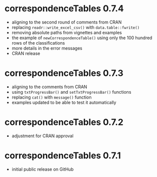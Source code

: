 # correspondenceTables 0.7.4

- aligning to the second round of comments from CRAN 
- replacing `readr::write_excel_csv()` with `data.table::fwrite()`
- removing absolute paths from vignettes and examples
- the example of `newCorrespondenceTable()` using only the 100 hundred rows of the classifications
- more details in the error messages
- CRAN release

# correspondenceTables 0.7.3

- aligning to the comments from CRAN 
- using `txtProgressBar()` and `setTxtProgressBar()` functions
- replacing `cat()` with `message()` function
- examples updated to be able to test it automatically 

# correspondenceTables 0.7.2

- adjustment for CRAN approval

# correspondenceTables 0.7.1

- initial public release on GitHub
